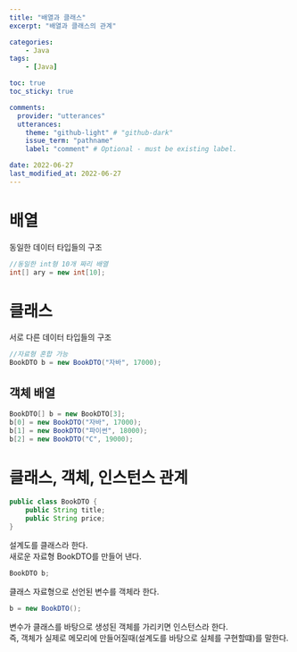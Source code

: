```yaml
---
title: "배열과 클래스"
excerpt: "배열과 클래스의 관계"

categories:
    - Java
tags:
    - [Java]

toc: true
toc_sticky: true

comments:
  provider: "utterances"
  utterances:
    theme: "github-light" # "github-dark"
    issue_term: "pathname"
    label: "comment" # Optional - must be existing label.

date: 2022-06-27
last_modified_at: 2022-06-27
---
```

# 배열
동일한 데이터 타입들의 구조
```java
//동일한 int형 10개 짜리 배열
int[] ary = new int[10];
```
# 클래스
서로 다른 데이터 타입들의 구조
```java
//자료형 혼합 가능
BookDTO b = new BookDTO("자바", 17000);
```
## 객체 배열
```java
BookDTO[] b = new BookDTO[3];
b[0] = new BookDTO("자바", 17000);
b[1] = new BookDTO("파이썬", 18000);
b[2] = new BookDTO("C", 19000);
```
# 클래스, 객체, 인스턴스 관계
```java
public class BookDTO {
    public String title;
    public String price;
}
```
설계도를 클래스라 한다.  
새로운 자료형 BookDTO를 만들어 낸다.
```java
BookDTO b;
```
클래스 자료형으로 선언된 변수를 객체라 한다.
```java
b = new BookDTO();
```
변수가 클래스를 바탕으로 생성된 객체를 가리키면 인스턴스라 한다.  
즉, 객체가 실제로 메모리에 만들어질때(설계도를 바탕으로 실체를 구현할떄)를 말한다.